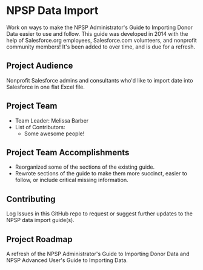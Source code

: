 # NPSP Data Import
Work on ways to make the NPSP Administrator's Guide to Importing Donor Data easier to use and follow. This guide was developed in 2014 with the help of Salesforce.org employees, Salesforce.com volunteers, and nonprofit community members! It's been added to over time, and is due for a refresh.

## Project Audience
Nonprofit Salesforce admins and consultants who'd like to import date into Salesforce in one flat Excel file.

## Project Team
- Team Leader: Melissa Barber
- List of Contributors:
  - Some awesome people!

## Project Team Accomplishments
- Reorganized some of the sections of the existing guide.
- Rewrote sections of the guide to make them more succinct, easier to follow, or include critical missing information.

## Contributing
Log Issues in this GitHub repo to request or suggest further updates to the NPSP data import guide(s).

## Project Roadmap
A refresh of the NPSP Administrator's Guide to Importing Donor Data and NPSP Advanced User's Guide to Importing Data.

